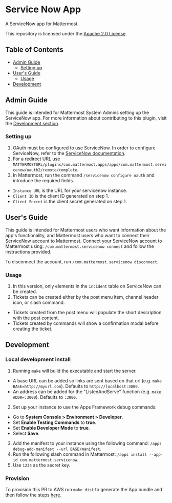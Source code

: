 # Service Now App

A ServiceNow app for Mattermost.

This repository is licensed under the [Apache 2.0 License](https://github.com/mattermost/mattermost-plugin-github/blob/master/LICENSE).

## Table of Contents

 - [Admin Guide](#admin-guide)
    - [Setting up](#setting-up)    
 - [User's Guide](#users-guide)
    - [Usage](#usage)    
 - [Development](#development)

## Admin Guide

This guide is intended for Mattermost System Admins setting up the ServiceNow app. For more information about contributing to this plugin, visit the [Development section](#development).

### Setting up

1. OAuth must be configured to use ServiceNow. In order to configure ServiceNow, refer to the [ServiceNow documentation](https://docs.servicenow.com/bundle/paris-platform-administration/page/administer/security/task/t_CreateEndpointforExternalClients.html).
2. For a redirect URL use `MATTERMOSTURL/plugins/com.mattermost.apps/apps/com.mattermost.servicenow/oauth2/remote/complete`.
3. In Mattermost, run the command `/servicenow configure oauth` and introduce the required fields.
  - `Instance URL` is the URL for your servicenow instance.
  - `Client ID` is the client ID generated on step 1.
  - `Client Secret` is the client secret generated on step 1.

## User's Guide

This guide is intended for Mattermost users who want information about the app's functionality, and Mattermost users who want to connect their ServiceNow account to Mattermost. Connect your ServiceNow account to Mattermost using: `/com.mattermost.servicenow connect` and follow the instructions provided.

To disconnect the account, run `/com.mattermost.servicenow disconnect`.

### Usage

1. In this version, only elements in the `incident` table on ServiceNow can be created.
2. Tickets can be created either by the post menu item, channel header icon, or slash command.
  - Tickets created from the post menu will populate the short description with the post content.
  - Tickets created by commands will show a confirmation modal before creating the ticket.

## Development

### Local development install

1. Running `make` will build the executable and start the server.
  - A base URL can be added so links are sent based on that url (e.g. `make BASE=http://myurl.com`). Defaults to `http://localhost:3000`.
  - An address can be added for the "ListenAndServe" function (e.g. `make ADDR=:3000`). Defaults to `:3000`.
2. Set up your instance to use the Apps Framework debug commands:
  - Go to **System Console > Environment > Developer**.
  - Set **Enable Testing Commands** to **true**.
  - Set **Enable Developer Mode** to **true**.
  - Select **Save**.
3. Add the manifest to your instance using the following command: `/apps debug-add-manifest --url BASE/manifest`.
4. Run the following slash command in Mattermost: `/apps install --app-id com.mattermost.servicenow`.
5. Use `1234` as the secret key.

### Provision

To provision this PR to AWS run `make dist` to generate the App bundle and then follow the steps [here](https://github.com/mattermost/mattermost-plugin-apps#provisioning).
